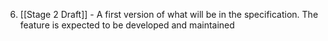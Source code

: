 6. [[Stage 2 Draft]] - A first version of what will be in the specification. The feature is expected to be developed and maintained